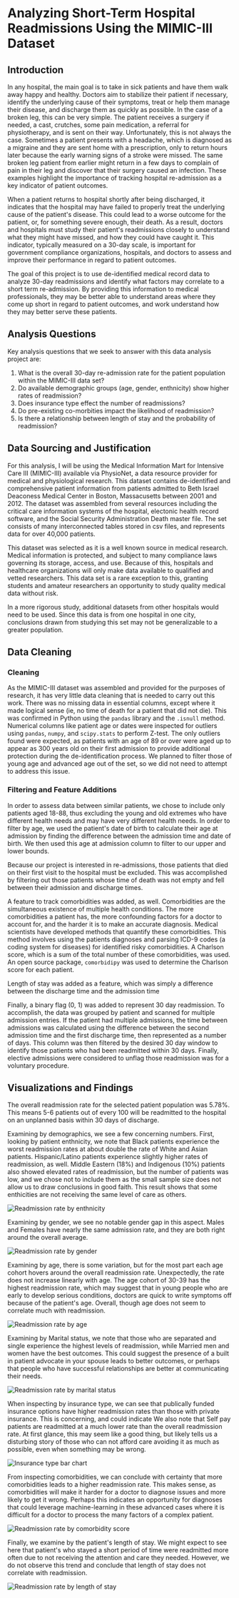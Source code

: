 # Analyzing Short-Term Hospital Readmissions Using the MIMIC-III Dataset

## Introduction

In any hospital, the main goal is to take in sick patients and have them walk away happy and healthy. Doctors aim to stabilize their patient if necessary, identify the underlying cause of their symptoms, treat or help them manage their disease, and discharge them as quickly as possible. In the case of a broken leg, this can be very simple. The patient receives a surgery if needed, a cast, crutches, some pain medication, a referral for physiotherapy, and is sent on their way. Unfortunately, this is not always the case. Sometimes a patient presents with a headache, which is diagnosed as a migraine and they are sent home with a prescription, only to return hours later because the early warning signs of a stroke were missed. The same broken leg patient from earlier might return in a few days to complain of pain in their leg and discover that their surgery caused an infection. These examples highlight the importance of tracking hospital re-admission as a key indicator of patient outcomes.

When a patient returns to hospital shortly after being discharged, it indicates that the hospital may have failed to properly treat the underlying cause of the patient's disease. This could lead to a worse outcome for the patient, or, for something severe enough, their death. As a result, doctors and hospitals must study their patient's readmissions closely to understand what they might have missed, and how they could have caught it. This indicator, typically measured on a 30-day scale, is important for government compliance organizations, hospitals, and doctors to assess and improve their performance in regard to patient outcomes. 

The goal of this project is to use de-identified medical record data to analyze 30-day readmissions and identify what factors may correlate to a short term re-admission. By providing this information to medical professionals, they may be better able to understand areas where they come up short in regard to patient outcomes, and work understand how they may better serve these patients.

## Analysis Questions
Key analysis questions that we seek to answer with this data analysis project are:

1. What is the overall 30-day re-admission rate for the patient population within the MIMIC-III data set?
2. Do available demographic groups (age, gender, enthnicity) show higher rates of readmission?
3. Does insurance type effect the number of readmissions?
4. Do pre-existing co-morbities impact the likelihood of readmission?
5. Is there a relationship between length of stay and the probability of readmission?

## Data Sourcing and Justification

For this analysis, I will be using the Medical Information Mart for Intensive Care III (MIMIC-III) available via PhysioNet, a data resource provider for medical and physiological research. This dataset contains de-identified and comprehensive patient information from patients admitted to Beth Israel Deaconess Medical Center in Boston, Massacusetts between 2001 and 2012. The dataset was assembled from several resources including the critical care information systems of the hospital, electonic health record software, and the Social Security Administration Death master file. The set consists of many interconnected tables stored in csv files, and represents data for over 40,000 patients. 

This dataset was selected as it is a well known source in medical research. Medical information is protected, and subject to many compliance laws governing its storage, access, and use. Because of this, hospitals and healthcare organizations will only make data available to qualified and vetted researchers. This data set is a rare exception to this, granting students and amateur researchers an opportunity to study quality medical data without risk. 

In a more rigorous study, additional datasets from other hospitals would need to be used. Since this data is from one hospital in one city, conclusions drawn from studying this set may not be generalizable to a greater population. 

## Data Cleaning

### Cleaning

As the MIMIC-III dataset was assembled and provided for the purposes of research, it has very little data cleaning that is needed to carry out this work. There was no missing data in essential columns, except where it made logical sense (ie, no time of death for a patient that did not die). This was confirmed in Python using the `pandas` library and the `.isnull` method. Numerical columns like patient age or dates were inspected for outliers using `pandas`, `numpy`, and `scipy.stats` to perform Z-test. The only outliers found were expected, as patients with an age of 89 or over were aged up to appear as 300 years old on their first admission to provide additional protection during the de-identification process. We planned to filter those of young age and advanced age out of the set, so we did not need to attempt to address this issue. 

### Filtering and Feature Additions

In order to assess data between similar patients, we chose to include only patients aged 18-88, thus excluding the young and old extremes who have different health needs and may have very different health needs. In order to filter by age, we used the patient's date of birth to calculate their age at admission by finding the difference between the admission time and date of birth. We then used this age at admission column to filter to our upper and lower bounds.

Because our project is interested in re-admissions,  those patients that died on their first visit to the hospital must be excluded. This was accomplished by filtering out those patients whose time of death was not empty and fell between their admission and discharge times.

A feature to track comorbidities was added, as well. Comorbidities are the simultaneous existence of multiple health conditions. The more comorbidities a patient has, the more confounding factors for a doctor to account for, and the harder it is to make an accurate diagnosis. Medical scientists have developed methods that quantify these comorbidities. This method involves using the patients diagnoses and parsing ICD-9 codes (a coding system for diseases) for identified risky comorbidities. A Charlson score, which is a sum of the total number of these comorbidities, was used. An open source package, `comorbidipy` was used to determine the Charlson score for each patient.

Length of stay was added as a feature, which was simply a difference between the discharge time and the admission time

Finally, a binary flag (0, 1) was added to represent 30 day readmission. To accomplish, the data was grouped by patient and scanned for multiple admission entries. If the patient had multiple admissions, the time between admissions was calculated using the difference between the second admission time and the first discharge time, then represented as a number of days. This column was then filtered by the desired 30 day window to identify those patients who had been readmitted within 30 days. Finally, elective admissions were considered to unflag those readmission was for a voluntary procedure.

## Visualizations and Findings

The overall readmission rate for the selected patient population was 5.78%. This means 5-6 patients out of every 100 will be readmitted to the hospital on an unplanned basis within 30 days of discharge. 

Examining by demographics, we see a few concerning numbers. First, looking by patient enthnicity, we note that Black patients experience the worst readmission rates at about double the rate of White and Asian patients. Hispanic/Latino patients experience slightly higher rates of readmission, as well. Middle Eastern (18%) and Indigenous (10%) patients also showed elevated rates of readmission, but the number of patients was low, and we chose not to include them as the small sample size does not allow us to draw conclusions in good faith. This result shows that some enthicities are not receiving the same level of care as others.

![Readmission rate by enthnicity](/figures/ethnicity.png)

Examining by gender, we see no notable gender gap in this aspect. Males and Females have nearly the same admission rate, and they are both right around the overall average.

![Readmission rate by gender](/figures/gender.png)

Examining by age, there is some variation, but for the most part each age cohort hovers around the overall readmission rate. Unexpectedly, the rate does not increase linearly with age. The age cohort of 30-39 has the highest readmission rate, which may suggest that in young people who are early to develop serious conditions, doctors are quick to write symptoms off because of the patient's age. Overall, though age does not seem to correlate much with readmission.

![Readmission rate by age](/figures/age.png)

Examining by Marital status, we note that those who are separated and single experience the highest levels of readmission, while Married men and women have the best outcomes. This could suggest the presence of a built in patient advocate in your spouse leads to better outcomes, or perhaps that people who have successful relationships are better at communicating their needs.

![Readmission rate by marital status](/figures/marital_status.png)

When inspecting by insurance type, we can see that publically funded insurance options have higher readmission rates than those with private insurance. This is concerning, and could indicate  We also note that Self pay patients are readmitted at a much lower rate than the overall readmission rate. At first glance, this may seem like a good thing, but likely tells us a disturbing story of those who can not afford care avoiding it as much as possible, even when something may be wrong. 

![Insurance type bar chart](/figures/insurance_type.png)

From inspecting comorbidities, we can conclude with certainty that more comorbidities leads to a higher readmission rate. This makes sense, as comorbidities will make it harder for a doctor to diagnose issues and more likely to get it wrong. Perhaps this indicates an opportunity for diagnoses that could leverage machine-learning in these advanced cases where it is difficult for a doctor to process the many factors of a complex patient. 

![Readmission rate by comorbidity score](/figures/comorbidities.png)

Finally, we examine by the patient's length of stay. We might expect to see here that patient's who stayed a short period of time were readmitted more often due to not receiving the attention and care they needed. However, we do not observe this trend and conclude that length of stay does not correlate with readmission. 

![Readmission rate by length of stay](/figures/length_of_stay.png)